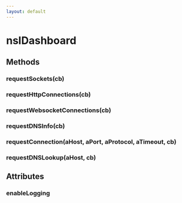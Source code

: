 ```yaml
---
layout: default
---
```


# nsIDashboard #

## Methods ##

### requestSockets(cb) ###

### requestHttpConnections(cb) ###

### requestWebsocketConnections(cb) ###

### requestDNSInfo(cb) ###

### requestConnection(aHost, aPort, aProtocol, aTimeout, cb) ###

### requestDNSLookup(aHost, cb) ###

## Attributes ##

### enableLogging ###

